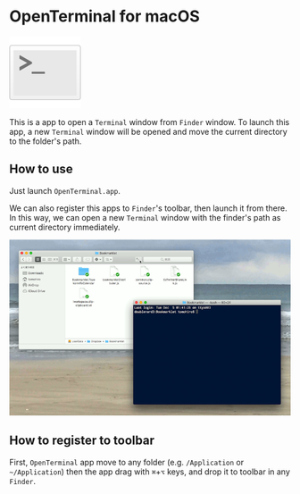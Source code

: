 # OpenTerminal for macOS

![Icon](Resources/OpenTerminal.png)

This is a app to open a `Terminal` window from `Finder` window. To launch this app, a new `Terminal` window will be opened and move the current directory to the folder's path.

## How to use

Just launch `OpenTerminal.app`.

We can also register this apps to `Finder`'s toolbar, then launch it from there. In this way, we can open a new `Terminal` window with the finder's path as current directory immediately.

![Capture](Resources/capture.png)

## How to register to toolbar

First, `OpenTerminal` app move to any folder (e.g. `/Application` or `~/Application`) then the app drag with `⌘`+`⌥` keys, and drop it to toolbar in any `Finder`.